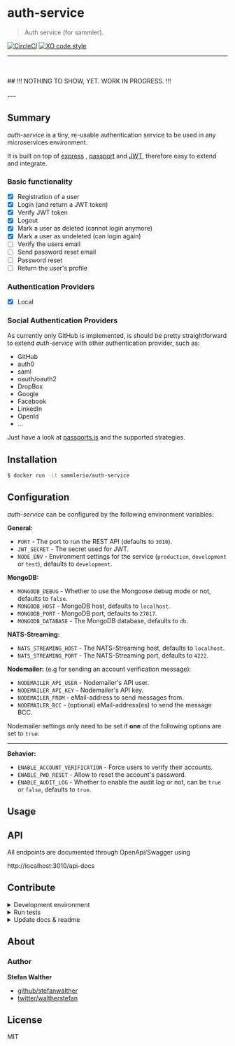 # auth-service

> Auth service (for sammler).

[![CircleCI](https://img.shields.io/circleci/project/github/sammler/auth-service.svg)](https://circleci.com/gh/sammler/auth-service)
[![XO code style](https://img.shields.io/badge/code_style-XO--space-5ed9c7.svg)](https://github.com/sindresorhus/eslint-config-xo-space)

---
<br/>
<br/>
## !!! NOTHING TO SHOW, YET. WORK IN PROGRESS. !!!
<br/>
<br/>
---

## Summary
_auth-service_ is a tiny, re-usable authentication service to be used in any microservices environment.

It is built on top of [express](https://expressjs.com/) , [passport](http://passportjs.org/) and [JWT](https://jwt.io/), therefore easy to extend and integrate.

### Basic functionality

- [x] Registration of a user
- [x] Login (and return a JWT token)
- [x] Verify JWT token
- [x] Logout
- [x] Mark a user as deleted (cannot login anymore)
- [x] Mark a user as undeleted (can login again)
- [ ] Verify the users email
- [ ] Send password reset email
- [ ] Password reset
- [ ] Return the user's profile

### Authentication Providers

- [x] Local

### Social Authentication Providers

As currently only GitHub is implemented, is should be pretty straightforward to extend _auth-service_ with other authentication provider, such as:

- GitHub 
- auth0
- saml
- oauth/oauth2
- DropBox
- Google
- Facebook
- LinkedIn
- OpenId
- ...

Just have a look at [passports.js](http://passportjs.org/) and the supported strategies.

## Installation
```bash
$ docker run -it sammlerio/auth-service
```

## Configuration
_auth-service_ can be configured by the following environment variables:

**General:**

- `PORT` - The port to run the REST API (defaults to `3010`).
- `JWT_SECRET` - The secret used for JWT.
- `NODE_ENV` - Environment settings for the service (`production`, `development` or `test`), defaults to `development`.

**MongoDB:**

- `MONGODB_DEBUG` - Whether to use the Mongoose debug mode or not, defaults to `false`.
- `MONGODB_HOST` - MongoDB host, defaults to `localhost`.
- `MONGODB_PORT` - MongoDB port, defaults to `27017`. 
- `MONGODB_DATABASE` - The MongoDB database, defaults to `db`.

**NATS-Streaming:**

- `NATS_STREAMING_HOST` - The NATS-Streaming host, defaults to `localhost`.
- `NATS_STREAMING_PORT` - The NATS-Streaming port, defaults to `4222`.

**Nodemailer:**
(e.g for sending an account verification message):

- `NODEMAILER_API_USER` - Nodemailer's API user.
- `NODEMAILER_API_KEY` - Nodemailer's API key.
- `NODEMAILER_FROM` - eMail-address to send messages from.
- `NODEMAILER_BCC` - (optional) eMail-address(es) to send the message BCC.

Nodemailer settings only need to be set if **one** of the following options are set to `true`:

---

**Behavior:**

- `ENABLE_ACCOUNT_VERIFICATION` - Force users to verify their accounts.
- `ENABLE_PWD_RESET` - Allow to reset the account's password.
- `ENABLE_AUDIT_LOG` - Whether to enable the audit log or not, can be `true` or `false`, defaults to `true`.

## Usage

## API

All endpoints are documented through OpenApi/Swagger using

http://localhost:3010/api-docs

## Contribute

<details>
<summary>Development environment</summary>

### Start the development environment

To start the development environment, go for

```sh
$ make up
```

This will essentially:

- Start MongoDB
- Start RabbitMQ (management UI available at: http://localhost:15672/)
- Start a server running the auth-service (http://localhost:3010)
- Watch changes and re-start the server

### Only required services

If you only want to run required services (e.g. MongoDB, RabbitMQ, etc.) and run the node.js process on your machine, then go for

```sh
$ make up-deps
```

Then start the server using

```sh
$ npm run start:watch
```

The API is available at http://localhost:3010
</details>

<details>
<summary>Run tests</summary>

### Run tests

Running and reviewing unit tests is a great way to get familiarized with a library and its API. You can install dependencies and run tests with the following command:

**Start MongoDB**:  
The following command will spin up a MongoDB instance to be used in the **integration tests** at port 27018 (to prevent conflicts with the default port).

```sh
$ npm run dc-dev-up
```

---

Then run one of the following options:

**Run integration tests**:

Spins up all required dependent services to run the integration tests and runs the integration tests:

```sh
$ make build-run-integration-tests
```

**Run unit tests**:
```sh
$ make build-run-unit-tests
```

---

</details>

<details>
<summary>Update docs & readme</summary>

### Building docs

_(This project's readme.md is generated by [verb](https://github.com/verbose/verb-generate-readme), please don't edit the readme directly. Any changes to the readme must be made in the [.verb.md](.verb.md) readme template.)_

To generate the readme, run the following command:

```sh
make gen-readme
```
</details>

## About

### Author
**Stefan Walther**

* [github/stefanwalther](https://github.com/stefanwalther)
* [twitter/waltherstefan](http://twitter.com/waltherstefan)

## License
MIT

